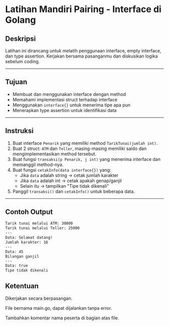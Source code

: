 # Latihan Mandiri Pairing - Interface di Golang

## Deskripsi

Latihan ini dirancang untuk melatih penggunaan interface, empty interface, dan type assertion. Kerjakan bersama pasanganmu dan diskusikan logika sebelum coding.

---

## Tujuan

- Membuat dan menggunakan interface dengan method
- Memahami implementasi struct terhadap interface
- Menggunakan `interface{}` untuk menerima tipe apa pun
- Menerapkan type assertion untuk identifikasi data

---

## Instruksi

1. Buat interface `Penarik` yang memiliki method `TarikTunai(jumlah int)`.
2. Buat 2 struct: `ATM` dan `Teller`, masing-masing memiliki saldo dan mengimplementasikan method tersebut.
3. Buat fungsi `transaksi(p Penarik, j int)` yang menerima interface dan memanggil method-nya.
4. Buat fungsi `cetakInfo(data interface{})` yang:
   - Jika `data` adalah string → cetak jumlah karakter
   - Jika `data` adalah int → cetak apakah genap/ganjil
   - Selain itu → tampilkan "Tipe tidak dikenali"
5. Panggil `transaksi()` dan `cetakInfo()` untuk beberapa data.

---

## Contoh Output

```bash
Tarik tunai melalui ATM: 30000
Tarik tunai melalui Teller: 25000
---
Data: Selamat datang!
Jumlah karakter: 16
---
Data: 45
Bilangan ganjil
---
Data: true
Tipe tidak dikenali
```

## Ketentuan
Dikerjakan secara berpasangan.

File bernama main.go, dapat dijalankan tanpa error.

Tambahkan komentar nama peserta di bagian atas file.

